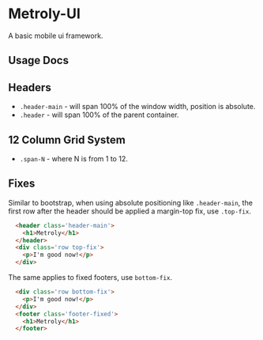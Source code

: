 Metroly-UI
==========

A basic mobile ui framework.

Usage Docs
----------

Headers
-------

* `.header-main` - will span 100% of the window width, position is absolute.
* `.header` - will span 100% of the parent container.

12 Column Grid System
---------------------

* `.span-N` - where N is from 1 to 12.

Fixes
-----

Similar to bootstrap, when using absolute positioning like `.header-main`, the first row after the header should be applied a margin-top fix, use `.top-fix`.

```html
  <header class='header-main'>
    <h1>Metroly</h1>
  </header>
  <div class='row top-fix'>
    <p>I'm good now!</p>
  </div>
```

The same applies to fixed footers, use `bottom-fix`.

```html
  <div class='row bottom-fix'>
    <p>I'm good now!</p>
  </div>
  <footer class='footer-fixed'>
    <h1>Metroly</h1>
  </footer>

```
